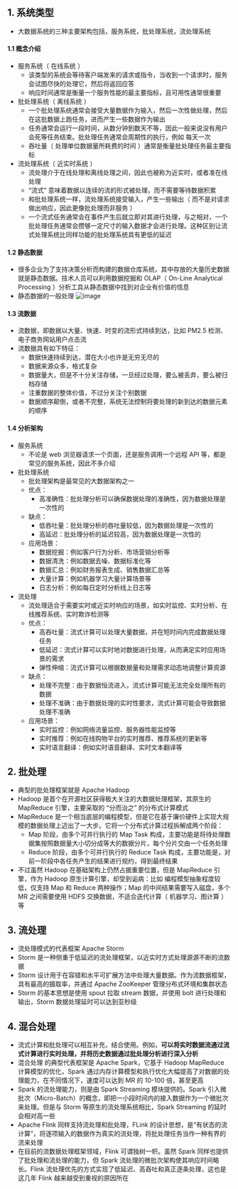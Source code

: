 ## 1. 系统类型

- 大数据系统的三种主要架构包括，服务系统，批处理系统，流处理系统

#### 1.1 概念介绍

- 服务系统（ 在线系统 ）
  - 该类型的系统会等待客户端发来的请求或指令，当收到一个请求时，服务会试图尽快的处理它，然后将返回应答
  - 响应时间通常是衡量一个服务性能的最主要指标，且可用性通常很重要
- 批处理系统（ 离线系统 ）
  - 一个批处理系统通常会接受大量数据作为输入，然后一次性做处理，然后在这批数据上跑任务，进而产生一些数据作为输出
  - 任务通常会运行一段时间，从数分钟到数天不等，因此一般来说没有用户会死等任务结束。批处理任务通常会周期性的执行，例如 每天一次
  - 吞吐量（ 处理单位数据量所耗费的时间 ）通常是衡量批处理任务最主要指标
- 流处理系统（ 近实时系统 ）
  - 流处理介于在线处理和离线处理之间，因此也被称为近实时，或者准在线处理
  - “流式” 意味着数据以连续的流的形式被处理，而不需要等待数据积累
  - 和批处理系统一样，流处理系统接受输入，产生一些输出（ 而不是对请求做出响应，因此更像批处理而非服务 ）
  - 一个流式任务通常会在事件产生后就立即对其进行处理，与之相对，一个批处理任务通常会攒够一定尺寸的输入数据才会进行处理。这种区别让流式处理系统比同样功能的批处理系统具有更低的延迟

#### 1.2 静态数据

- 很多企业为了支持决策分析而构建的数据仓库系统，其中存放的大量历史数据就是静态数据。技术人员可以利用数据挖掘和 OLAP（ On-Line Analytical Processing ）分析工具从静态数据中找到对企业有价值的信息
- 静态数据的一般处理
  ![image](https://github.com/user-attachments/assets/17138b90-d5a8-45c5-bef5-82e69a9bd33e)

#### 1.3 流数据

- 流数据，即数据以大量、快速、时变的流形式持续到达，比如 PM2.5 检测、电子商务网站用户点击流
- 流数据具有如下特征：
  - 数据快速持续到达，潜在大小也许是无穷无尽的
  - 数据来源众多，格式复杂
  - 数据量大，但是不十分关注存储，一旦经过处理，要么被丢弃，要么被归档存储
  - 注重数据的整体价值，不过分关注个别数据
  - 数据顺序颠倒，或者不完整，系统无法控制将要处理的新到达的数据元素的顺序

#### 1.4 分析架构

- 服务系统
  - 不论是 web 浏览器请求一个页面，还是服务调用一个远程 API 等，都是常见的服务系统，因此不多介绍
- 批处理系统
  - 批处理架构是最常见的大数据架构之一
  - 优点：
    - 高准确性：批处理分析可以确保数据处理的准确性，因为数据处理是一次性的
  - 缺点：
    - 低吞吐量：批处理分析的吞吐量较低，因为数据处理是一次性的
    - 高延迟：批处理分析的延迟较高，因为数据处理是一次性的
  - 应用场景：
    - 数据挖掘：例如客户行为分析、市场营销分析等
    - 数据清洗：例如数据去噪、数据标准化等
    - 数据汇总：例如财务报表生成、销售数据汇总等
    - 大量计算：例如机器学习大量计算场景等
    - 日志分析：例如每日定时分析线上日志等
- 流处理
  - 流处理适合于需要实时或近实时响应的场景，如实时监控、实时分析、在线推荐系统、实时欺诈检测等
  - 优点：
    - 高吞吐量：流式计算可以处理大量数据，并在短时间内完成数据处理任务
    - 低延迟：流式计算可以实时地对数据进行处理，从而满足实时应用场景的需求
    - 弹性伸缩：流式计算可以根据数据量和处理需求动态地调整计算资源
  - 缺点：
    - 处理不完整：由于数据恒流进入，流式计算可能无法完全处理所有的数据
    - 处理不准确：由于数据处理的实时性要求，流式计算可能会导致数据处理不准确
  - 应用场景：
    - 实时监控：例如网络流量监控、服务器性能监控等
    - 实时推荐：例如在线购物平台的实时推荐、推荐系统的更新等
    - 实时语言翻译：例如实时语音翻译、实时文本翻译等

## 2. 批处理

- 典型的批处理框架就是 Apache Hadoop
- Hadoop 是首个在开源社区获得极大关注的大数据处理框架，其原生的 MapReduce 引擎，主要采取的 “分而治之” 的分布式计算模式
- MapReduce 是一个相当底层的编程模型，但是它在基于廉价硬件上实现大规模的数据处理上迈出了一大步。它将一个分布式计算过程拆解成两个阶段：
  - Map 阶段，由多个可并行执行的 Map Task 构成，主要功能是将待处理数据集按照数据量大小切分成等大的数据分片，每个分片交由一个任务处理
  - Reduce 阶段，由多个可并行执行的 Reduce Task 构成，主要功能是，对前一阶段中各任务产生的结果进行规约，得到最终结果
- 不过虽然 Hadoop 在基础架构上仍然占据重要位置，但是 MapReduce 引擎，作为 Hadoop 原生计算引擎，却受到诟病：比如 编程模型抽象程度较低，仅支持 Map 和 Reduce 两种操作；Map 的中间结果需要写入磁盘，多个 MR 之间需要使用 HDFS 交换数据，不适合迭代计算（ 机器学习、图计算 ）等

## 3. 流处理

- 流处理模式的代表框架 Apache Storm
- Storm 是一种侧重于低延迟的流处理框架，以近实时方式处理源源不断的流数据
- Storm 设计用于在容错和水平可扩展方法中处理大量数据。作为流数据框架，具有最高的摄取率，并通过 Apache ZooKeeper 管理分布式环境和集群状态
- Storm 的基本思想是使用 spout 拉取 stream 数据，并使用 bolt 进行处理和输出，Storm 数据处理延时可以达到亚秒级

## 4. 混合处理

- 流式计算和批处理可以相互补充，结合使用。例如，**可以将实时数据流通过流式计算进行实时处理，并将历史数据通过批处理分析进行深入分析**
- 混合处理 的典型代表框架是 Apache Spark，它基于 Hadoop MapReduce 计算模型的优化，Spark 通过内存计算模型和执行优化大幅提高了对数据的处理能力，在不同情况下，速度可以达到 MR 的 10-100 倍，甚至更高
- Spark 的流处理能力，则是由 Spark Streaming 模块提供的。Spark 引入微批次（Micro-Batch）的概念，即把一小段时间内的接入数据作为一个微批次来处理。但是与 Storm 等原生的流处理系统相比，Spark Streaming 的延时会相对高一些
- Apache Flink 同样支持流处理和批处理，FLink 的设计思想，是“有状态的流计算”，将逐项输入的数据作为真实的流处理，将批处理任务当作一种有界的流来处理
- 在目前的流数据处理框架领域，Flink 可谓独树一帜。虽然 Spark 同样也提供了批处理和流处理的能力，但 Spark 流处理的微批次架构使其响应时间略长。Flink 流处理优先的方式实现了低延迟、高吞吐和真正逐条处理，这也是这几年 Flink 越来越受到重视的原因所在

